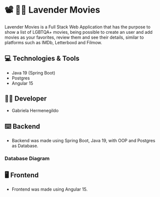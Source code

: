 # 📽 🏳️‍🌈 Lavender Movies

Lavender Movies is a Full Stack Web Application that has the purpose to show a list of LGBTQA+ movies, being possible to create an user and add movies as your favorites, review them and see their details, similar to platforms such as IMDb, Letterboxd and Filmow.

## 💻 Technologies & Tools
- Java 19 (Spring Boot)
- Postgres
- Angular 15

## 👩‍💻 Developer
- Gabriela Hermenegildo
## ⌨️ Backend

- Backend was made using Spring Boot, Java 19, with OOP and Postgres as Database.
### Database Diagram

## 🖥 Frontend

- Frontend was made using Angular 15.